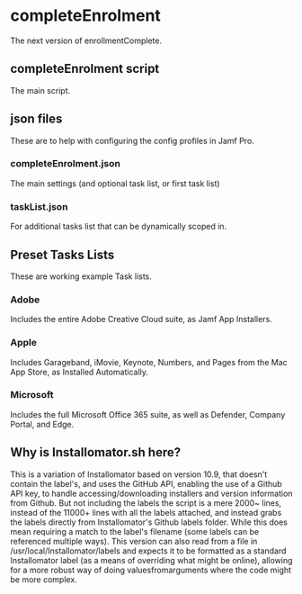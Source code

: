 # completeEnrolment
The next version of enrollmentComplete.

## completeEnrolment script
The main script.

## json files
These are to help with configuring the config profiles in Jamf Pro.

### completeEnrolment.json
The main settings (and optional task list, or first task list)

### taskList.json
For additional tasks list that can be dynamically scoped in.

## Preset Tasks Lists
These are working example Task lists.

### Adobe
Includes the entire Adobe Creative Cloud suite, as Jamf App Installers.

### Apple
Includes Garageband, iMovie, Keynote, Numbers, and Pages from the Mac App Store, as Installed Automatically.

### Microsoft
Includes the full Microsoft Office 365 suite, as well as Defender, Company Portal, and Edge.

## Why is Installomator.sh here?
This is a variation of Installomator based on version 10.9, that doesn't contain the label's, and uses the GitHub API, enabling the use of a Github API key, to handle accessing/downloading installers and version information from Github. But not including the labels the script is a mere 2000~ lines, instead of the 11000+ lines with all the labels attached, and instead grabs the labels directly from Installomator's Github labels folder. While this does mean requiring a match to the label's filename (some labels can be referenced multiple ways). This version can also read from a file in /usr/local/Installomator/labels and expects it to be formatted as a standard Installomator label (as a means of overriding what might be online), allowing for a more robust way of doing valuesfromarguments where the code might be more complex.
